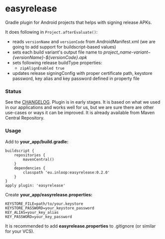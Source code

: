 easyrelease
===========

Gradle plugin for Android projects that helps with signing release APKs.

It does following in `Project.afterEvaluate()`:

* reads `versionName` and `versionCode` from AndroidManifest.xml (we are going to add support for buildscript-based values)
* sets each build variant's output file name to *project_name-${variant}-${versionName}-${versionCode}.apk*
* sets following release buildType properties:
  * `zipAlignEnabled true`
* updates release signingConfig with proper certificate path, keystore password, key alias and key password defined in property file

### Status

See the [CHANGELOG](CHANGELOG.md). Plugin is in early stages. It is based on what we used in our applications and works well for us, but we are sure there are other use-cases or ways it can be improved. It is already available from Maven Central Repository.

### Usage

Add to __your_app/build.gradle:__
```
buildscript {
    repositories {
        mavenCentral()
    }
    dependencies {
        classpath 'eu.inloop:easyrelease:0.2.0'
    }
}
apply plugin: 'easyrelease'
```

Create __your_app/easyrelease.properties:__
```
KEYSTORE_FILE=path/to/your.keystore
KEYSTORE_PASSWORD=your_keystore_password
KEY_ALIAS=your_key_alias
KEY_PASSWORD=your_key_password
```

It is recommended to add __easyrelease.properties__ to .gitignore (or similar for your VCS).
